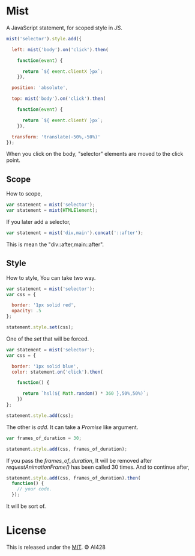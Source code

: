 # Mist
A JavaScript statement, for scoped style in _JS_.

```js
mist('selector').style.add({

  left: mist('body').on('click').then(

    function(event) {

      return `${ event.clientX }px`;
    }),

  position: 'absolute',

  top: mist('body').on('click').then(

    function(event) {

      return `${ event.clientY }px`;
    }),

  transform: 'translate(-50%,-50%)'
});
```

When you click on the body, "selector" elements are moved to the click point.

## Scope
How to scope,

```js
var statement = mist('selector');
var statement = mist(HTMLElement);
```

If you later add a selector,

```js
var statement = mist('div,main').concat('::after');
```

This is mean the "div::after,main::after".

## Style
How to style, You can take two way.

```js
var statement = mist('selector');
var css = {

  border: '1px solid red',
  opacity: .5
};

statement.style.set(css);
```

One of the _set_ that will be forced.

```js
var statement = mist('selector');
var css = {

  border: '1px solid blue',
  color: statement.on('click').then(

    function() {

      return `hsl(${ Math.random() * 360 },50%,50%)`;
    })
};

statement.style.add(css);
```

The other is _add_. It can take a _Promise_ like argument.

```js
var frames_of_duration = 30;

statement.style.add(css, frames_of_duration);
```

If you pass the _frames_of_duration_, It will be removed after _requestAnimationFrame()_ has been called 30 times. And to continue after,

```js
statement.style.add(css, frames_of_duration).then(
  function() {
    // your code.
  });
```

It will be sort of.

# License
This is released under the [MIT](//opensource.org/licenses/MIT). © AI428
